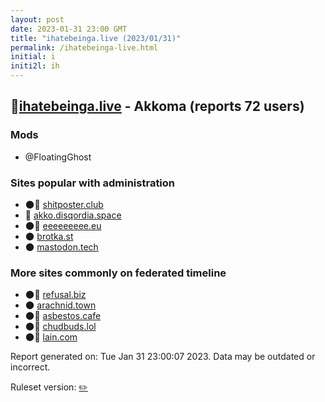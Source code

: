 ```yaml
---
layout: post
date: 2023-01-31 23:00 GMT
title: "ihatebeinga.live (2023/01/31)"
permalink: /ihatebeinga-live.html
initial: i
initi2l: ih
---
```


## 🐘[ihatebeinga.live](https://ihatebeinga.live) - Akkoma (reports 72 users)

### Mods
 * @FloatingGhost

### Sites popular with administration

* 🌑🧸 [shitposter.club](/shitposter-club.html)
* 🐘 [akko.disqordia.space](/akko-disqordia-space.html)
* 🌑🧸 [eeeeeeeee.eu](/eeeeeeeee-eu.html)
* 🌑 [brotka.st](/brotka-st.html)
* 🌑 [mastodon.tech](/mastodon-tech.html)

### More sites commonly on federated timeline

* 🌑🧸 [refusal.biz](/refusal-biz.html)
* 🌑 [arachnid.town](/arachnid-town.html)
* 🌑🧸 [asbestos.cafe](/asbestos-cafe.html)
* 🌑🧸 [chudbuds.lol](/chudbuds-lol.html)
* 🌑🧸 [lain.com](/lain-com.html)

Report generated on: Tue Jan 31 23:00:07 2023. Data may be outdated or incorrect.

Ruleset version: [✏️](/version-pencil)
